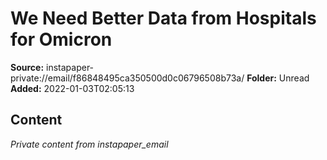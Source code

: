 # We Need Better Data from Hospitals for Omicron

**Source:** instapaper-private://email/f86848495ca350500d0c06796508b73a/
**Folder:** Unread
**Added:** 2022-01-03T02:05:13




## Content
*Private content from instapaper_email*
